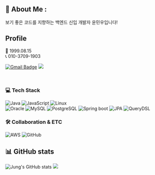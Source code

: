 ## 👋 About Me :
보기 좋은 코드를 지향하는 백엔드 신입 개발자 윤민우입니다!

## Profile
👶 1999.08.15 <br>
📞 010-3709-1903 <br>

[![Gmail Badge](https://img.shields.io/badge/Gmail-d14836?style=flat-square&logo=Gmail&logoColor=white&link=mailto:dev.mwyoon@gmail.com)](mailto:orijung93@gmail.com) <span><a href="https://feather-earthworm-f23.notion.site/2730656112ec4a2e90e1e2db0c867fd7?pvs=4"><img src="https://img.shields.io/badge/Notion-00000?style=round-square&logo=Notion&logoColor=black"/></span></a>

<br/>

<h3> 💻 Tech Stack</h3>

![Java](https://img.shields.io/badge/-JAVA-blueviolet)
![JavaScript](https://img.shields.io/badge/JavaScript-F7DF1E?style=round-square&logo=JavaScript&logoColor=black)
![Linux](https://img.shields.io/badge/Linux-%23FCC624?logo=linux&logoColor=black)     
![Oracle](https://img.shields.io/badge/Oracle-F80000.svg?style=round-square&logo=mysql&logoColor=white)
![MySQL](https://img.shields.io/badge/MySQL-%2300f.svg?style=round-square&logo=mysql&logoColor=white)
![PostgreSQL](https://img.shields.io/badge/PostgreSQL-%234169E1?logo=postgresql&logoColor=black)
![Spring boot](https://img.shields.io/badge/SpringBoot-6DB33F?style=round-square&logo=Spring&logoColor=black)
![JPA](https://img.shields.io/badge/-JPA-yellowgreen)
![QueryDSL](https://img.shields.io/badge/-QueryDSL-critical)



<h3> 🛠 Collaboration & ETC </h3>
  
![AWS](https://img.shields.io/badge/AWS-%23FF9900?logo=amazonaws)
![GitHub](https://img.shields.io/badge/GitHub-%23181717?logo=github)


## 📊 GitHub stats
![Jung's GitHub stats](https://github-readme-stats.vercel.app/api?username=dev-mwYoon&theme=vue-dark&show_icons=true)
![](https://github-readme-stats.vercel.app/api/top-langs/?username=dev-mwYoon&theme=vue-dark&hide_border=true&include_all_commits=true&count_private=false&layout=compact)


<!--
**dev-mwYoon/dev-mwYoon** is a ✨ _special_ ✨ repository because its `README.md` (this file) appears on your GitHub profile.

Here are some ideas to get you started:

- 🔭 I’m currently working on ...
- 🌱 I’m currently learning ...
- 👯 I’m looking to collaborate on ...
- 🤔 I’m looking for help with ...
- 💬 Ask me about ...
- 📫 How to reach me: ...
- 😄 Pronouns: ...
- ⚡ Fun fact: ...
-->

